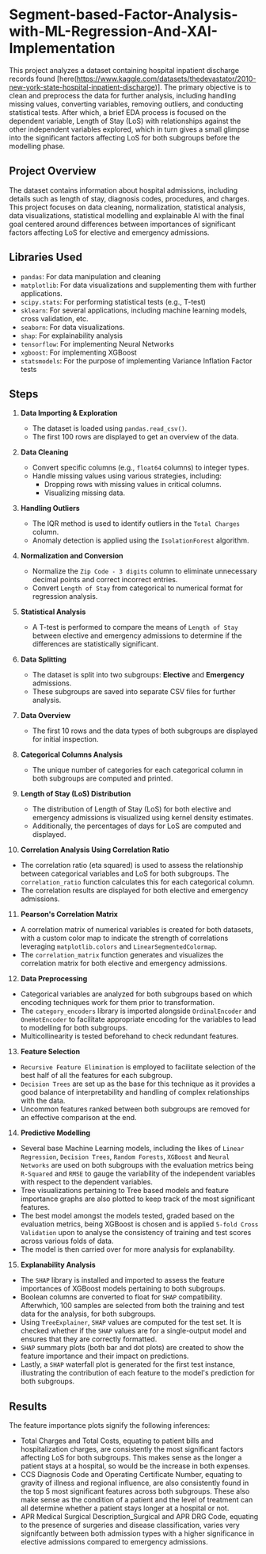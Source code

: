 # Segment-based-Factor-Analysis-with-ML-Regression-And-XAI-Implementation

This project analyzes a dataset containing hospital inpatient discharge records found [here(https://www.kaggle.com/datasets/thedevastator/2010-new-york-state-hospital-inpatient-discharge)]. The primary objective is to clean and preprocess the data for further analysis, including handling missing values, converting variables, removing outliers, and conducting statistical tests. After which, a brief EDA process is focused on the dependent variable, Length of Stay (LoS) with relationships against the other independent variables explored, which in turn gives a small glimpse into the significant factors affecting LoS for both subgroups before the modelling phase.

## Project Overview

The dataset contains information about hospital admissions, including details such as length of stay, diagnosis codes, procedures, and charges. This project focuses on data cleaning, normalization, statistical analysis, data visualizations, statistical modelling and explainable AI with the final goal centered around differences between importances of significant factors affecting LoS for elective and emergency admissions.

## Libraries Used

- `pandas`: For data manipulation and cleaning
- `matplotlib`: For data visualizations and supplementing them with further applications.
- `scipy.stats`: For performing statistical tests (e.g., T-test)
- `sklearn`: For several applications, including machine learning models, cross validation, etc.
- `seaborn`: For data visualizations.
- `shap`: For explainability analysis
- `tensorflow`: For implementing Neural Networks
- `xgboost`: For implementing XGBoost
- `statsmodels`: For the purpose of implementing Variance Inflation Factor tests 

## Steps

1. **Data Importing & Exploration**
   - The dataset is loaded using `pandas.read_csv()`.
   - The first 100 rows are displayed to get an overview of the data.
   
2. **Data Cleaning**
   - Convert specific columns (e.g., `float64` columns) to integer types.
   - Handle missing values using various strategies, including:
     - Dropping rows with missing values in critical columns.
     - Visualizing missing data.
   
3. **Handling Outliers**
   - The IQR method is used to identify outliers in the `Total Charges` column.
   - Anomaly detection is applied using the `IsolationForest` algorithm.

4. **Normalization and Conversion**
   - Normalize the `Zip Code - 3 digits` column to eliminate unnecessary decimal points and correct incorrect entries.
   - Convert `Length of Stay` from categorical to numerical format for regression analysis.

5. **Statistical Analysis**
   - A T-test is performed to compare the means of `Length of Stay` between elective and emergency admissions to determine if the differences are statistically significant.

6. **Data Splitting**
   - The dataset is split into two subgroups: **Elective** and **Emergency** admissions.
   - These subgroups are saved into separate CSV files for further analysis.

7. **Data Overview**
   - The first 10 rows and the data types of both subgroups are displayed for initial inspection.

8. **Categorical Columns Analysis**
   - The unique number of categories for each categorical column in both subgroups are computed and printed.

9. **Length of Stay (LoS) Distribution**
   - The distribution of Length of Stay (LoS) for both elective and emergency admissions is visualized using kernel density estimates.
   - Additionally, the percentages of days for LoS are computed and displayed.

10. **Correlation Analysis Using Correlation Ratio**
   - The correlation ratio (eta squared) is used to assess the relationship between categorical variables and LoS for both subgroups. The `correlation_ratio` function calculates this for each categorical column.
   - The correlation results are displayed for both elective and emergency admissions.

11. **Pearson's Correlation Matrix**
   - A correlation matrix of numerical variables is created for both datasets, with a custom color map to indicate the strength of correlations leveraging `matplotlib.colors` and `LinearSegmentedColormap`.
   - The `correlation_matrix` function generates and visualizes the correlation matrix for both elective and emergency admissions.

12. **Data Preprocessing**
   - Categorical variables are analyzed for both subgroups based on which encoding techniques work for them prior to transformation.
   - The `category_encoders` library is imported alongside `OrdinalEncoder` and `OneHotEncoder` to facilitate appropriate encoding for the variables to lead to modelling for both subgroups.
   - Multicollinearity is tested beforehand to check redundant features.

13. **Feature Selection**
   - `Recursive Feature Elimination` is employed to facilitate selection of the best half of all the features for each subgroup.
   - `Decision Trees` are set up as the base for this technique as it provides a good balance of interpretability and handling of complex relationships with the data.
   - Uncommon features ranked between both subgroups are removed for an effective comparison at the end.

14. **Predictive Modelling**
   - Several base Machine Learning models, including the likes of `Linear Regression`, `Decision Trees`, `Random Forests`, `XGBoost` and `Neural Networks` are used on both subgroups with the evaluation metrics being `R-Squared` and `RMSE` to gauge the variability of the independent variables with respect to the dependent variables.
   - Tree visualizations pertaining to Tree based models and feature importance graphs are also plotted to keep track of the most significant features.
   - The best model amongst the models tested, graded based on the evaluation metrics, being XGBoost is chosen and is applied `5-fold Cross Validation` upon to analyse the consistency of training and test scores across various folds of data.
   - The model is then carried over for more analysis for explanability.

15. **Explanability Analysis**
   - The `SHAP` library is installed and imported to assess the feature importances of XGBoost models pertaining to both subgroups.
   - Boolean columns are converted to float for `SHAP` compatibility. Afterwhich, 100 samples are selected from both the training and test data for the analysis, for both subgroups.
   - Using `TreeExplainer`, `SHAP` values are computed for the test set. It is checked whether if the `SHAP` values are for a single-output model and ensures that they are correctly formatted.
   - `SHAP` summary plots (both bar and dot plots) are created to show the feature importance and their impact on predictions.
   - Lastly, a `SHAP` waterfall plot is generated for the first test instance, illustrating the contribution of each feature to the model's prediction for both subgroups.

## Results

The feature importance plots signify the following inferences:
   - Total Charges and Total Costs, equating to patient bills and hospitalization charges, are consistently the most significant factors affecting LoS for both subgroups. This makes sense as the longer a patient stays at a hospital, so would be the increase in both expenses.
   - CCS Diagnosis Code and Operating Certificate Number, equating to gravity of illness and regional influence, are also consistently found in the top 5 most significant features across both subgroups. These also make sense as the condition of a patient and the level of treatment can all determine whether a patient stays longer at a hospital or not.
   - APR Medical Surgical Description_Surgical and APR DRG Code, equating to the presence of surgeries and disease classification, varies very signifcantly between both admission types with a higher significance in elective admissions compared to emergency admissions.
